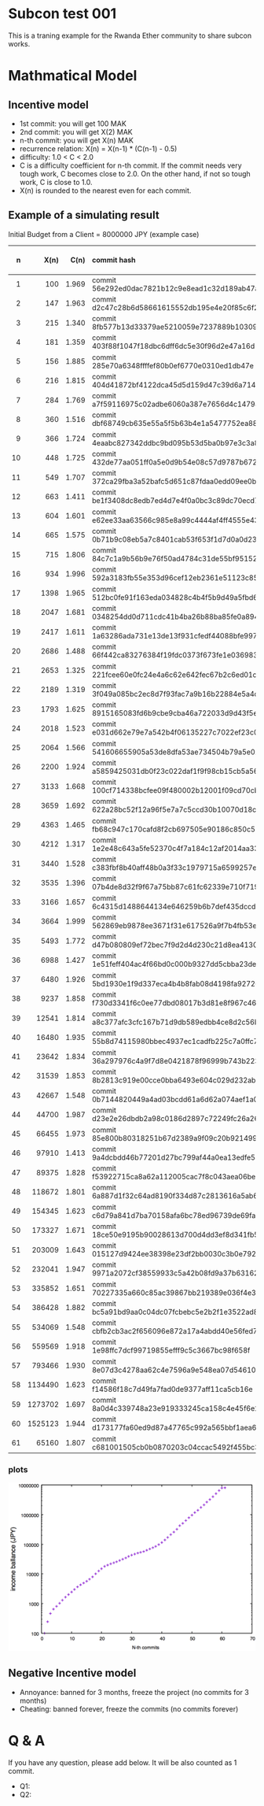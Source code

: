 # Subcon test 001

This is a traning example for the Rwanda Ether community to share subcon works.

# Mathmatical Model

## Incentive model

 * 1st commit: you will get 100 MAK
 * 2nd commit: you will get X(2) MAK
 * n-th commit: you will get X(n) MAK
 * recurrence relation: X(n) = X(n-1) * (C(n-1) - 0.5)
 * difficulty: 1.0 < C < 2.0
 * C is a difficulty coefficient for n-th commit. If the commit needs very tough work, C becomes close to 2.0. On the other hand, if not so tough work, C is close to 1.0.
 * X(n) is rounded to the nearest even for each commit.

## Example of a simulating result

Initial Budget from a Client = 8000000 JPY (example case)

| n | X(n) | C(n) | commit hash | balance (MAK) | Client's Budget (JPY) |
|---:|---:|---:|:---| ---:|---:|
| 1 | 100 | 1.969 | commit 56e292ed0dac7821b12c9e8ead1c32d189ab47aa | 100 | 7999900|
| 2 | 147 | 1.963 | commit d2c47c28b6d58661615552db195e4e20f85c6f24 | 247 | 7999753|
| 3 | 215 | 1.340 | commit 8fb577b13d33379ae5210059e7237889b1030940 | 462 | 7999538|
| 4 | 181 | 1.359 | commit 403f88f1047f18dbc6dff6dc5e30f96d2e47a16d | 643 | 7999357|
| 5 | 156 | 1.885 | commit 285e70a6348ffffef80b0ef6770e0310ed1db47e | 799 | 7999201|
| 6 | 216 | 1.815 | commit 404d41872bf4122dca45d5d159d47c39d6a71490 | 1015 | 7998985|
| 7 | 284 | 1.769 | commit a7f59116975c02adbe6060a387e7656d4c147942 | 1299 | 7998701|
| 8 | 360 | 1.516 | commit dbf68749cb635e55a5f5b63b4e1a5477752ea886 | 1659 | 7998341|
| 9 | 366 | 1.724 | commit 4eaabc827342ddbc9bd095b53d5ba0b97e3c3a86 | 2025 | 7997975|
| 10 | 448 | 1.725 | commit 432de77aa051ff0a5e0d9b54e08c57d9787b6729 | 2473 | 7997527|
| 11 | 549 | 1.707 | commit 372ca29fba3a52bafc5d651c87fdaa0edd09ee0b | 3022 | 7996978|
| 12 | 663 | 1.411 | commit be1f3408dc8edb7ed4d7e4f0a0bc3c89dc70ecd7 | 3685 | 7996315|
| 13 | 604 | 1.601 | commit e62ee33aa63566c985e8a99c4444af4ff4555e43 | 4289 | 7995711|
| 14 | 665 | 1.575 | commit 0b71b9c08eb5a7c8401cab53f653f1d7d0a0d234 | 4954 | 7995046|
| 15 | 715 | 1.806 | commit 84c7c1a9b56b9e76f50ad4784c31de55bf95152c | 5669 | 7994331|
| 16 | 934 | 1.996 | commit 592a3183fb55e353d96cef12eb2361e51123c85d | 6603 | 7993397|
| 17 | 1398 | 1.965 | commit 512bc0fe91f163eda034828c4b4f5b9d49a5fbd6 | 8001 | 7991999|
| 18 | 2047 | 1.681 | commit 0348254dd0d711cdc41b4ba26b88ba85fe0a8940 | 10048 | 7989952|
| 19 | 2417 | 1.611 | commit 1a63286ada731e13de13f931cfedf44088bfe997 | 12465 | 7987535|
| 20 | 2686 | 1.488 | commit 66f442ca83276384f19fdc0373f673fe1e036983 | 15151 | 7984849|
| 21 | 2653 | 1.325 | commit 221fcee60e0fc24e4a6c62e642fec67b2c6ed01c | 17804 | 7982196|
| 22 | 2189 | 1.319 | commit 3f049a085bc2ec8d7f93fac7a9b16b22884e5a4c | 19993 | 7980007|
| 23 | 1793 | 1.625 | commit 8915165083fd6b9cbe9cba46a722033d9d43f5ee | 21786 | 7978214|
| 24 | 2018 | 1.523 | commit e031d662e79e7a542b4f06135227c7022ef23c05 | 23804 | 7976196|
| 25 | 2064 | 1.566 | commit 541606655905a53de8dfa53ae734504b79a5e02e | 25868 | 7974132|
| 26 | 2200 | 1.924 | commit a5859425031db0f23c022daf1f9f98cb15cb5a56 | 28068 | 7971932|
| 27 | 3133 | 1.668 | commit 100cf714338bcfee09f480002b12001f09cd70cb | 31201 | 7968799|
| 28 | 3659 | 1.692 | commit 622a28bc52f12a96f5e7a7c5ccd30b10070d18ce | 34860 | 7965140|
| 29 | 4363 | 1.465 | commit fb68c947c170cafd8f2cb697505e90186c850c51 | 39223 | 7960777|
| 30 | 4212 | 1.317 | commit 1e2e48c643a5fe52370c4f7a184c12af2014aa33 | 43435 | 7956565|
| 31 | 3440 | 1.528 | commit c383fbf8b40aff48b0a3f33c1979715a6599257e | 46875 | 7953125|
| 32 | 3535 | 1.396 | commit 07b4de8d32f9f67a75bb87c61fc62339e710f719 | 50410 | 7949590|
| 33 | 3166 | 1.657 | commit 6c4315d1488644134e646259b6b7def435dccd4d | 53576 | 7946424|
| 34 | 3664 | 1.999 | commit 562869eb9878ee3671f31e617526a9f7b4fb53ed | 57240 | 7942760|
| 35 | 5493 | 1.772 | commit d47b080809ef72bec7f9d2d4d230c21d8ea4130d | 62733 | 7937267|
| 36 | 6988 | 1.427 | commit 1e51feff404ac4f66bd0c000b9327dd5cbba23de | 69721 | 7930279|
| 37 | 6480 | 1.926 | commit 5bd1930e1f9d337eca4b4b8fab08d4198fa92726 | 76201 | 7923799|
| 38 | 9237 | 1.858 | commit f730d3341f6c0ee77dbd08017b3d81e8f967c46e | 85438 | 7914562|
| 39 | 12541 | 1.814 | commit a8c377afc3cfc167b71d9db589edbb4ce8d2c56b | 97979 | 7902021|
| 40 | 16480 | 1.935 | commit 55b8d74115980bbec4937ec1cadfb225c7a0ffc7 | 114459 | 7885541|
| 41 | 23642 | 1.834 | commit 36a297976c4a9f7d8e0421878f96999b743b2238 | 138101 | 7861899|
| 42 | 31539 | 1.853 | commit 8b2813c919e00cce0bba6493e604c029d232ab2a | 169640 | 7830360|
| 43 | 42667 | 1.548 | commit 0b7144820449a4ad03bcdd61a6d62a074aef1a05 | 212307 | 7787693|
| 44 | 44700 | 1.987 | commit d23e2e26dbdb2a98c0186d2897c72249fc26a260 | 257007 | 7742993|
| 45 | 66455 | 1.973 | commit 85e800b80318251b67d2389a9f09c20b92149948 | 323462 | 7676538|
| 46 | 97910 | 1.413 | commit 9a4dcbdd46b77201d27bc799af44a0ea13edfe54 | 421372 | 7578628|
| 47 | 89375 | 1.828 | commit f53922715ca8a62a112005cac7f8c043aea06be1 | 510747 | 7489253|
| 48 | 118672 | 1.801 | commit 6a887d1f32c64ad8190f334d87c2813616a5ab6a | 629419 | 7370581|
| 49 | 154345 | 1.623 | commit c6d79a841d7ba70158afa6bc78ed96739de69fa0 | 783764 | 7216236|
| 50 | 173327 | 1.671 | commit 18ce50e9195b90028613d700d4dd3ef8d341fb55 | 957091 | 7042909|
| 51 | 203009 | 1.643 | commit 015127d9424ee38398e23df2bb0030c3b0e79250 | 1160100 | 6839900|
| 52 | 232041 | 1.947 | commit 9971a2072cf38559933c5a42b08fd9a37b63162c | 1392141 | 6607859|
| 53 | 335852 | 1.651 | commit 70227335a660c85ac39867bb219389e036f4e31c | 1727993 | 6272007|
| 54 | 386428 | 1.882 | commit bc5a91bd9aa0c04dc07fcbebc5e2b2f1e3522ad8 | 2114421 | 5885579|
| 55 | 534069 | 1.548 | commit cbfb2cb3ac2f656096e872a17a4abdd40e56fed7 | 2648490 | 5351510|
| 56 | 559569 | 1.918 | commit 1e98ffc7dcf99719855efff9c5c3667bc98f658f | 3208059 | 4791941|
| 57 | 793466 | 1.930 | commit 8e07d3c4278aa62c4e7596a9e548ea07d5461056 | 4001525 | 3998475|
| 58 | 1134490 | 1.623 | commit f14586f18c7d49fa7fad0de9377aff11ca5cb16e | 5136015 | 2863985|
| 59 | 1273702 | 1.697 | commit 8a0d4c339748a23e919333245ca158c4e45f6e2f | 6409717 | 1590283|
| 60 | 1525123 | 1.944 | commit d173177fa60ed9d87a47765c992a565bbf1aea6f | 7934840 | 65160|
| 61 | 65160 | 1.807 | commit c681001505cb0b0870203c04ccac5492f455bc30 | 8000000 | 0|

### plots
<img src="./tgif.png">

## Negative Incentive model

 * Annoyance: banned for 3 months, freeze the project (no commits for 3 months)
 * Cheating: banned forever, freeze the commits (no commits forever)

# Q & A

If you have any question, please add below. It will be also counted as 1 commit. 

 * Q1:
 * Q2:

